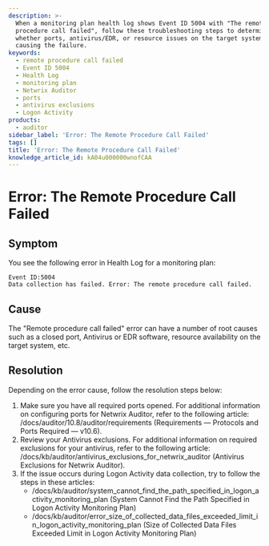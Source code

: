 ```yaml
---
description: >-
  When a monitoring plan health log shows Event ID 5004 with "The remote
  procedure call failed", follow these troubleshooting steps to determine
  whether ports, antivirus/EDR, or resource issues on the target system are
  causing the failure.
keywords:
  - remote procedure call failed
  - Event ID 5004
  - Health Log
  - monitoring plan
  - Netwrix Auditor
  - ports
  - antivirus exclusions
  - Logon Activity
products:
  - auditor
sidebar_label: 'Error: The Remote Procedure Call Failed'
tags: []
title: 'Error: The Remote Procedure Call Failed'
knowledge_article_id: kA04u000000wnofCAA
---
```


# Error: The Remote Procedure Call Failed

## Symptom

You see the following error in Health Log for a monitoring plan:

```
Event ID:5004
Data collection has failed. Error: The remote procedure call failed.
```

## Cause

The "Remote procedure call failed" error can have a number of root causes such as a closed port, Antivirus or EDR software, resource availability on the target system, etc.

## Resolution

Depending on the error cause, follow the resolution steps below:

1. Make sure you have all required ports opened. For additional information on configuring ports for Netwrix Auditor, refer to the following article: /docs/auditor/10.8/auditor/requirements (Requirements — Protocols and Ports Required — v10.6).
2. Review your Antivirus exclusions. For additional information on required exclusions for your antivirus, refer to the following article: /docs/kb/auditor/antivirus_exclusions_for_netwrix_auditor (Antivirus Exclusions for Netwrix Auditor).
3. If the issue occurs during Logon Activity data collection, try to follow the steps in these articles:
   - /docs/kb/auditor/system_cannot_find_the_path_specified_in_logon_activity_monitoring_plan (System Cannot Find the Path Specified in Logon Activity Monitoring Plan)
   - /docs/kb/auditor/error_size_of_collected_data_files_exceeded_limit_in_logon_activity_monitoring_plan (Size of Collected Data Files Exceeded Limit in Logon Activity Monitoring Plan)
